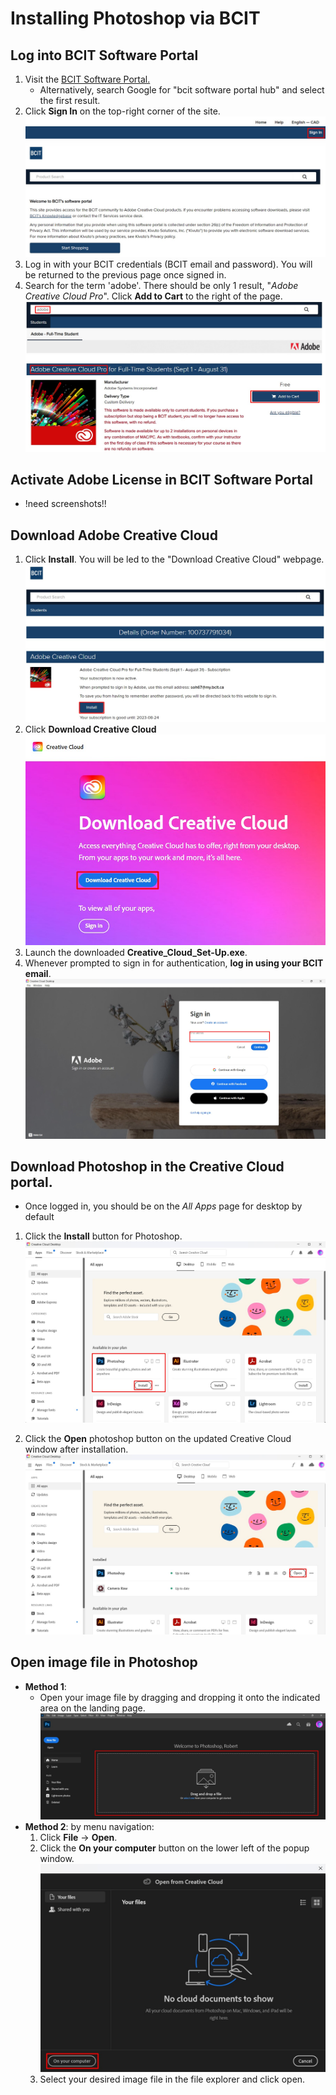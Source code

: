 # Installing Photoshop via BCIT

## Log into BCIT Software Portal

1. Visit the [BCIT Software Portal.](https://bcit.onthehub.com/WebStore/Welcome.aspx)
    - Alternatively, search Google for "bcit software portal hub" and select the first result.
2. Click **Sign In** on the top-right corner of the site.
    ![software portal](./images-installation/install_1.jpg)
3. Log in with your BCIT credentials (BCIT email and password).
    You will be returned to the previous page once signed in.
4. Search for the term 'adobe'. There should be only 1 result, "_Adobe Creative Cloud Pro_". Click **Add to Cart** to the right of the page.
    ![software portal](./images-installation/install_2.jpg)

## Activate Adobe License in BCIT Software Portal
* !need screenshots!!
    
## Download Adobe Creative Cloud

1. Click **Install**. You will be led to the "Download Creative Cloud" webpage. ![portalACC install](./images-installation/install_3_1.jpg)
2. Click **Download Creative Cloud**
    ![software portal](./images-installation/DownloadCC.jpg)
3. Launch the downloaded **Creative_Cloud_Set-Up.exe**.
4. Whenever prompted to sign in for authentication, **log in using your BCIT email**.
    ![CC adobe login](./images-installation/CC_BCIT_login.jpg)

## Download Photoshop in the Creative Cloud portal.

- Once logged in, you should be on the _All Apps_ page for desktop by default

1. Click the **Install** button for Photoshop.
    ![CC Photoshop install](./images-installation/CC_landingpage.jpg)

2. Click the **Open** photoshop button on the updated Creative Cloud window after installation.
    ![CC Photoshop open](./images-installation/CC_open_Ps_button.jpg)

## Open image file in Photoshop

- **Method 1**:
    - Open your image file by dragging and dropping it onto the indicated area on the landing page.
        ![Photoshop landing](./images-installation/Ps_landing_page.jpg)
- **Method 2**: by menu navigation:
    1. Click **File** -> **Open**.
    2. Click the **On your computer** button on the lower left of the popup window.
        ![CC Photoshop open](./images-installation/OpenfromCCwindow.jpg)
    3. Select your desired image file in the file explorer and click open.
